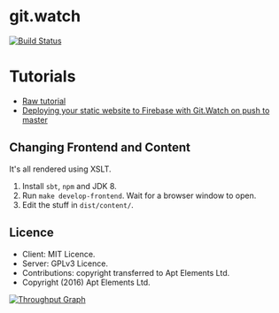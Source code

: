 # git.watch
[![Build Status](https://travis-ci.org/ScalaWilliam/git-watch.svg?branch=master)](https://travis-ci.org/ScalaWilliam/git-watch)

# Tutorials

* [Raw tutorial](https://git.watch)
* [Deploying your static website to Firebase with Git.Watch on push to master](https://github.com/ScalaWilliam/git-watch/blob/master/tutorials/FIREBASE.md)

## Changing Frontend and Content

It's all rendered using XSLT.

1. Install `sbt`, `npm` and JDK 8.
2. Run `make develop-frontend`. Wait for a browser window to open.
3. Edit the stuff in `dist/content/`.

## Licence

* Client: MIT Licence.
* Server: GPLv3 Licence.
* Contributions: copyright transferred to Apt Elements Ltd.
* Copyright (2016) Apt Elements Ltd.

[![Throughput Graph](https://graphs.waffle.io/ScalaWilliam/git-watch/throughput.svg)](https://waffle.io/ScalaWilliam/git-watch/metrics/throughput)
